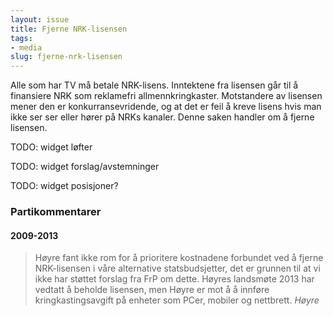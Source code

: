 ```yaml
---
layout: issue
title: Fjerne NRK-lisensen
tags:
- media
slug: fjerne-nrk-lisensen
---
```


Alle som har TV må betale NRK-lisens. Inntektene fra lisensen går til å finansiere NRK som reklamefri allmennkringkaster. Motstandere av lisensen mener den er konkurransevridende, og at det er feil å kreve lisens hvis man ikke ser ser eller hører på NRKs kanaler. Denne saken handler om å fjerne lisensen.

TODO: widget løfter

TODO: widget forslag/avstemninger

TODO: widget posisjoner?

### Partikommentarer

#### 2009-2013


> Høyre fant ikke rom for å prioritere kostnadene forbundet ved å fjerne NRK-lisensen i våre alternative statsbudsjetter, det er grunnen til at vi ikke har støttet forslag fra FrP om dette. Høyres landsmøte 2013 har vedtatt å beholde lisensen, men Høyre er mot å å innføre kringkastingsavgift på enheter som PCer, mobiler og nettbrett.
> <cite>Høyre</cite>


